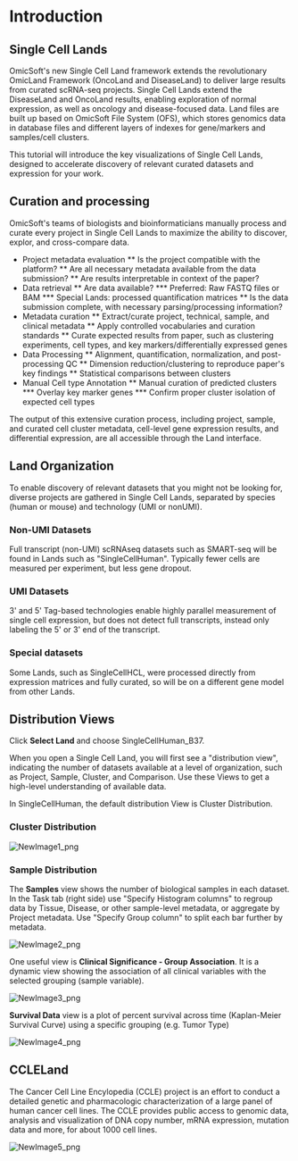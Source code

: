# Introduction
## Single Cell Lands

OmicSoft's new Single Cell Land framework extends the revolutionary OmicLand Framework (OncoLand and DiseaseLand) to deliver large results from curated scRNA-seq projects. 
Single Cell Lands extend the DiseaseLand and OncoLand results, enabling exploration of normal expression, as well as oncology and disease-focused data. 
Land files are built up based on OmicSoft File System (OFS), which stores genomics data in database files and different layers of indexes for gene/markers and samples/cell clusters.

This tutorial will introduce the key visualizations of Single Cell Lands, designed to accelerate discovery of relevant curated datasets and expression for your work.

## Curation and processing
OmicSoft's teams of biologists and bioinformaticians manually process and curate every project in Single Cell Lands to maximize the ability to discover, explor, and cross-compare data.

* Project metadata evaluation
** Is the project compatible with the platform?
** Are all necessary metadata available from the data submission?
** Are results interpretable in context of the paper?
* Data retrieval
** Are data available?
*** Preferred: Raw FASTQ files or BAM
*** Special Lands: processed quantification matrices
** Is the data submission complete, with necessary parsing/processing information?
* Metadata curation
** Extract/curate project, technical, sample, and clinical metadata
** Apply controlled vocabularies and curation standards
** Curate expected results from paper, such as clustering experiments, cell types, and key markers/differentially expressed genes
* Data Processing
** Alignment, quantification, normalization, and post-processing QC
** Dimension reduction/clustering to reproduce paper's key findings
** Statistical comparisons between clusters
* Manual Cell type Annotation
** Manual curation of predicted clusters
*** Overlay key marker genes
*** Confirm proper cluster isolation of expected cell types

The output of this extensive curation process, including project, sample, and curated cell cluster metadata, cell-level gene expression results, and differential expression, are all accessible through the Land interface.
## Land Organization
To enable discovery of relevant datasets that you might not be looking for, diverse projects are gathered in Single Cell Lands, separated by species (human or mouse) and technology (UMI or nonUMI).
### Non-UMI Datasets
Full transcript (non-UMI) scRNAseq datasets such as SMART-seq will be found in Lands such as "SingleCellHuman". Typically fewer cells are measured per experiment, but less gene dropout.
### UMI Datasets
3' and 5' Tag-based technologies enable highly parallel measurement of single cell expression, but does not detect full transcripts, instead only labeling the 5' or 3' end of the transcript.
### Special datasets
Some Lands, such as SingleCellHCL, were processed directly from expression matrices and fully curated, so will be on a different gene model from other Lands.

## Distribution Views
Click **Select Land** and choose SingleCellHuman_B37.

When you open a Single Cell Land, you will first see a "distribution view", indicating the number of datasets available at a level of organization, such as Project, Sample, Cluster, and Comparison.
Use these Views to get a high-level understanding of available data.

In SingleCellHuman, the default distribution View is Cluster Distribution.

### Cluster Distribution

![NewImage1_png](images/201510-01.png)

### Sample Distribution

The **Samples** view shows the number of biological samples in each dataset. 
In the Task tab (right side) use "Specify Histogram columns" to regroup data by Tissue, Disease, or other sample-level metadata, or aggregate by Project metadata. 
Use "Specify Group column" to split each bar further by metadata.
 

![NewImage2_png](images/201510-02.png)

One useful view is **Clinical Significance - Group Association**. It is a dynamic view showing the association of all clinical variables with the selected grouping (sample variable).

![NewImage3_png](images/201510-03.png)

**Survival Data** view is a plot of percent survival across time (Kaplan-Meier Survival Curve) using a specific grouping (e.g. Tumor Type)

![NewImage4_png](images/201510-04.png)

## CCLELand

The Cancer Cell Line Encylopedia (CCLE) project is an effort to conduct a detailed genetic and pharmacologic characterization of a large panel of human cancer cell lines. The CCLE provides public access to genomic data, analysis and visualization of DNA copy number, mRNA expression, mutation data and more, for about 1000 cell lines.

![NewImage5_png](images/201510-04.png)
